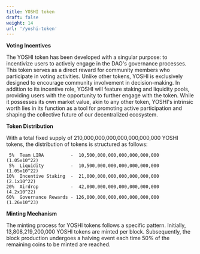 ```yaml
---
title: YOSHI token
draft: false
weight: 14
url: '/yoshi-token'
---
```


**Voting Incentives**

The YOSHI token has been developed with a singular purpose: to incentivize users to actively engage in the DAO's governance processes. This token serves as a direct reward for community members who participate in voting activities. Unlike other tokens, YOSHI is exclusively designed to encourage community involvement in decision-making. In addition to its incentive role, YOSHI will feature staking and liquidity pools, providing users with the opportunity to further engage with the token. While it possesses its own market value, akin to any other token, YOSHI's intrinsic worth lies in its function as a tool for promoting active participation and shaping the collective future of our decentralized ecosystem.

**Token Distribution**

With a total fixed supply of 210,000,000,000,000,000,000,000 YOSHI
tokens, the distribution of tokens is structured as follows:


     5%  Team LIRA          -  10,500,000,000,000,000,000,000   (1.05x10^22)   
     5%  Liquidity          -  10,500,000,000,000,000,000,000   (1.05x10^22)   
    10%  Incentive Staking  -  21,000,000,000,000,000,000,000    (2.1x10^22)  
    20%  Airdrop            -  42,000,000,000,000,000,000,000    (4.2x10^22)   
    60%  Governance Rewards - 126,000,000,000,000,000,000,000   (1.26x10^23)

**Minting Mechanism**

The minting process for YOSHI tokens follows a
specific pattern. Initially, 13,808,219,200,000 YOSHI tokens are
minted per block. Subsequently, the block production undergoes a
halving event each time 50% of the remaining coins to be minted are
reached.







